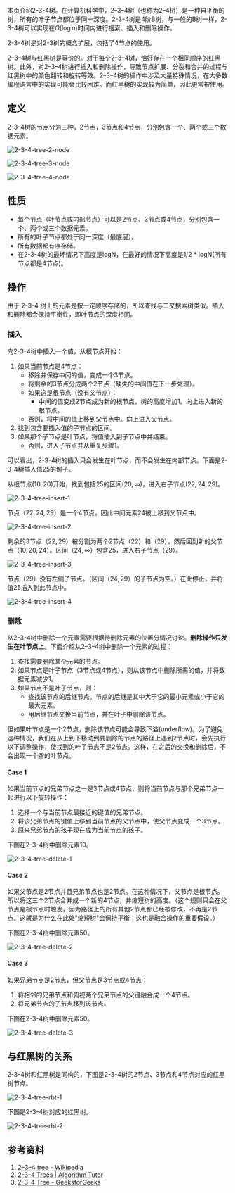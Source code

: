 本页介绍2-3-4树。在计算机科学中，2–3–4树（也称为2–4树）是一种自平衡的树，所有的叶子节点都位于同一深度。2-3-4树是4阶B树，与一般的B树一样，2-3-4树可以实现在$O(\log n)$时间内进行搜索、插入和删除操作。

2-3-4树是对2-3树的概念扩展，包括了4节点的使用。

2–3–4树与红黑树是等价的。对于每个2–3–4树，恰好存在一个相同顺序的红黑树。此外，对2–3–4树进行插入和删除操作，导致节点扩展、分裂和合并的过程与红黑树中的颜色翻转和旋转等效。2–3–4树的操作中涉及大量特殊情况，在大多数编程语言中的实现可能会比较困难。而红黑树的实现较为简单，因此更常被使用。

## 定义

2-3-4树的节点分为三种，2节点，3节点和4节点，分别包含一个、两个或三个数据元素。

![2-3-4-tree-2-node](images/2-3-4-tree-2-node.svg)

![2-3-4-tree-3-node](images/2-3-4-tree-3-node.svg)

![2-3-4-tree-4-node](images/2-3-4-tree-4-node.svg)

## 性质

- 每个节点（叶节点或内部节点）可以是2节点、3节点或4节点，分别包含一个、两个或三个数据元素。 
- 所有的叶子节点都处于同一深度（最底层）。
- 所有数据都有序存储。
- 在2-3-4树的最坏情况下高度是logN，在最好的情况下高度是1/2 * logN(所有节点都是4节点)。

## 操作

由于 2-3-4 树上的元素是按一定顺序存储的，所以查找与二叉搜索树类似。插入和删除都会保持平衡性，即叶节点的深度相同。

### 插入

向2-3-4树中插入一个值，从根节点开始：

1. 如果当前节点是4节点：
   - 移除并保存中间的值，变成一个3节点。
   - 将剩余的3节点分成两个2节点（缺失的中间值在下一步处理）。
   - 如果这是根节点（没有父节点）：
     - 中间的值变成2节点成为新的根节点，树的高度增加1。向上进入新的根节点。
   - 否则，将中间的值上移到父节点中。向上进入父节点。
2. 找到包含要插入值的子节点的区间。
3. 如果那个子节点是叶节点，将值插入到子节点中并结束。
   - 否则，进入子节点并从重复步骤1。


可以看出，2-3-4树的插入只会发生在叶节点，而不会发生在内部节点。下面是2-3-4树插入值$25$的例子。

从根节点$(10,20)$开始，找到包括$25$的区间$(20,\infty)$，进入右子节点$(22,24,29)$。

![2-3-4-tree-insert-1](images/2-3-4-tree-insert-1.svg)

节点$（22, 24, 29）$是一个4节点，因此中间元素$24$被上移到父节点中。

![2-3-4-tree-insert-2](images/2-3-4-tree-insert-2.svg)

剩余的3节点$（22, 29）$被分割为两个2节点$（22）$和$（29）$，然后回到新的父节点$（10, 20, 24）$。区间$（24, \infty$）包含25，进入右子节点$（29）$。

![2-3-4-tree-insert-3](images/2-3-4-tree-insert-3.svg)

节点$（29）$没有左侧子节点。（区间$（24, 29）$的子节点为空。）在此停止，并将值$25$插入到此节点中。

![2-3-4-tree-insert-4](images/2-3-4-tree-insert-4.svg)

### 删除

从2-3-4树中删除一个元素需要根据待删除元素的位置分情况讨论。**删除操作只发生在叶节点上**。下面介绍从2–3–4树中删除一个元素的过程：

1. 查找需要删除某个元素的节点。
2. 如果节点是叶子节点（3节点或4节点），则从该节点中删除所需的值，并将数据元素减少1。
3. 如果节点不是叶子节点，则：
   - 查找该节点的后继节点。节点的后继是其中大于它的最小元素或小于它的最大元素。
   - 用后继节点交换当前节点，并在叶子中删除该节点。

但如果叶节点是一个2节点，删除该节点可能会导致下溢(underflow)。为了避免这种情况，我们在从上到下移动到要删除的节点的路径上遇到2节点时，会先执行以下调整操作，使找到的叶子节点不是2节点。这样，在之后的交换和删除后，不会出现一个空的叶节点。

#### Case 1

如果当前节点的兄弟节点之一是3节点或4节点，则将当前节点与那个兄弟节点一起进行以下旋转操作：

1. 选择一个与当前节点最接近的键值的兄弟节点。
2. 将该兄弟节点的键值上移到当前节点的父节点中，使父节点变成一个3节点。
3. 原来兄弟节点的孩子现在成为当前节点的孩子。

下图在2-3-4树中删除元素$10$。

![2-3-4-tree-delete-1](images/2-3-4-tree-delete-1.svg)

#### Case 2

如果父节点是2节点并且兄弟节点也是2节点。在这种情况下，父节点是根节点。所以将这三个2节点合并成一个新的4节点，并缩短树的高度。（这个规则只会在父节点是根节点时触发，因为路径上的所有其他2节点都已经被修改，不再是2节点。这就是为什么在此处"缩短树"会保持平衡；这也是融合操作的重要假设。）

下图在2-3-4树中删除元素$50$。

![2-3-4-tree-delete-2](images/2-3-4-tree-delete-2.svg)

#### Case 3

如果兄弟节点是2节点，但父节点是3节点或4节点：

1. 将相邻的兄弟节点和俯视两个兄弟节点的父键融合成一个4节点。
2. 将兄弟节点的子节点移到该节点。

下图在2-3-4树中删除元素$50$。

![2-3-4-tree-delete-3](images/2-3-4-tree-delete-3.svg)

## 与红黑树的关系

2-3-4树和红黑树是同构的，下图是2-3-4树的2节点、3节点和4节点对应的红黑树节点。

![2-3-4-tree-rbt-1](images/2-3-4-tree-rbt-1.svg)

下图是2-3-4树对应的红黑树。

![2-3-4-tree-rbt-2](images/2-3-4-tree-rbt-2.svg)

## 参考资料

1. [2–3–4 tree - Wikipedia](https://en.wikipedia.org/wiki/2–3–4_tree)
1. [2-3-4 Trees | Algorithm Tutor](https://algorithmtutor.com/Data-Structures/Tree/2-3-4-Trees/)
1. [2-3-4 Tree - GeeksforGeeks](https://www.geeksforgeeks.org/2-3-4-tree/)

